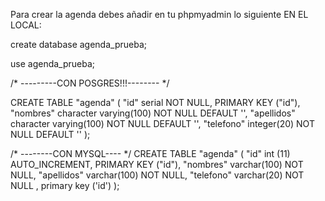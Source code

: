 Para crear la agenda debes añadir en tu phpmyadmin lo siguiente EN EL LOCAL:

create database agenda_prueba;

use agenda_prueba;

/*
---------CON POSGRES!!!--------
*/

CREATE TABLE "agenda" (
"id" serial NOT NULL,
PRIMARY KEY ("id"),
"nombres" character varying(100) NOT NULL DEFAULT '',
"apellidos" character varying(100) NOT NULL DEFAULT '',
"telefono" integer(20) NOT NULL DEFAULT ''
);

/*
--------CON MYSQL----
*/
CREATE TABLE "agenda" (
"id" int (11) AUTO_INCREMENT,
PRIMARY KEY ("id"),
"nombres" varchar(100) NOT NULL,
"apellidos"  varchar(100) NOT NULL,
"telefono" varchar(20) NOT NULL ,
primary key ('id')
);